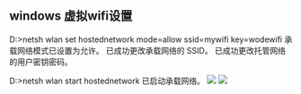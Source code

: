 ## windows 虚拟wifi设置
D:\>netsh wlan set hostednetwork mode=allow ssid=mywifi key=wodewifi
承载网络模式已设置为允许。
已成功更改承载网络的 SSID。
已成功更改托管网络的用户密钥密码。


D:\>netsh wlan start hostednetwork
已启动承载网络。
![](/win7设置虚拟wifi热点各种问题解决.png)
![](/win7设置虚拟wifi热点各种问题解决2.png)
